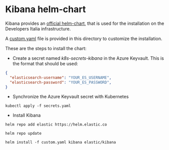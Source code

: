 # Kibana helm-chart

Kibana provides an [official helm-chart](https://github.com/elastic/helm-charts/tree/master/kibana), that is used for the installation on the Developers Italia infrastructure.

A [custom.yaml](custom.yaml) file is provided in this directory to customize the installation.

These are the steps to install the chart:

* Create a secret named *k8s-secrets-kibana* in the Azure Keyvault. This is the format that should be used:

```json
{
  "elasticsearch-username": "YOUR_ES_USERNAME",
  "elasticsearch-password": "YOUR_ES_PASSWORD",
}
```

* Synchronize the Azure Keyvault secret with Kubernetes

```shell
kubectl apply -f secrets.yaml
```

* Install Kibana

```shell
helm repo add elastic https://helm.elastic.co

helm repo update

helm install -f custom.yaml kibana elastic/kibana
```
